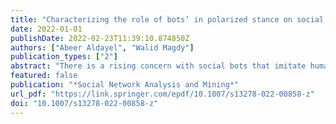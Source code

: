 ```yaml
---
title: "Characterizing the role of bots’ in polarized stance on social media"
date: 2022-01-01
publishDate: 2022-02-23T11:39:10.874850Z
authors: ["Abeer Aldayel", "Walid Magdy"]
publication_types: ["2"]
abstract: "There is a rising concern with social bots that imitate humans and manipulate opinions on social media. Current studies on assessing the overall effect of bots on social media users mainly focus on evaluating the diffusion of discussions on social networks by bots. Yet, these studies do not confirm the relationship between bots and users’ stances. This study fills in the gap by analyzing if these bots are part of the signals that formulated social media users’ stances towards controversial topics. We analyze users’ online interactions that are predictive to their stances and identify the bots within these interactions. We applied our analysis on a dataset of more than 4000 Twitter users who expressed a stance on seven different topics. We analyzed those users’ direct interactions and indirect exposures with more than 19 million accounts. We identify the bot accounts for supporting/against stances, and compare them to other types of accounts, such as the accounts of influential and famous users. Our analysis showed that bot interactions with users who had specific stances were minimal when compared to the influential accounts. Nevertheless, we found that the presence of bots was still connected to users’ stances, especially in an indirect manner, as users are exposed to the content of the bots they follow, rather than by directly interacting with them by retweeting, mentioning, or replying."
featured: false
publication: "*Social Network Analysis and Mining*"
url_pdf: "https://link.springer.com/epdf/10.1007/s13278-022-00858-z"
doi: "10.1007/s13278-022-00858-z"
---
```


